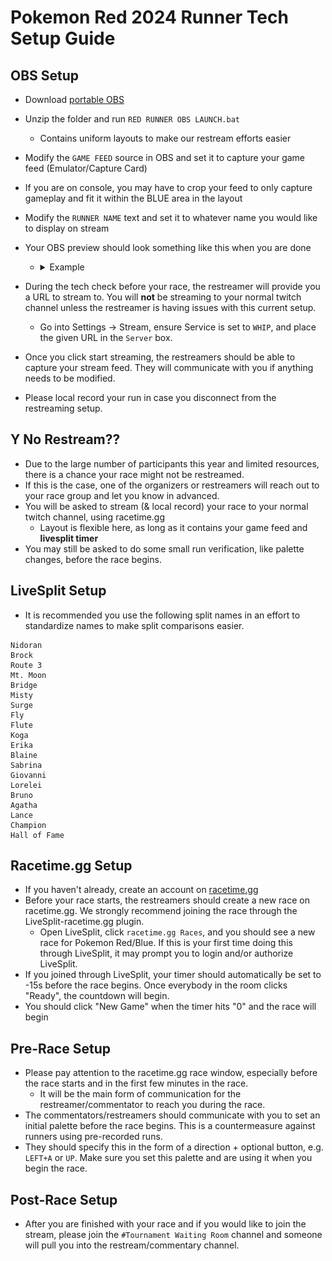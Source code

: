 # Pokemon Red 2024 Runner Tech Setup Guide

## OBS Setup
- Download [portable OBS](https://drive.google.com/file/d/1e_pUcq5JcJkLql5j2EsNO7yng-aop39D/view?usp=sharing)
- Unzip the folder and run `RED RUNNER OBS LAUNCH.bat`
    - Contains uniform layouts to make our restream efforts easier
- Modify the `GAME FEED` source in OBS and set it to capture your game feed (Emulator/Capture Card)
- If you are on console, you may have to crop your feed to only capture gameplay and fit it within the BLUE area in the layout
- Modify the `RUNNER NAME` text and set it to whatever name you would like to display on stream
- Your OBS preview should look something like this when you are done

    - <details><summary>Example</summary>
        <img src="images/obs_runner_preview.png">
        </details>

- During the tech check before your race, the restreamer will provide you a URL to stream to. You will **not** be streaming to your normal twitch channel unless the restreamer is having issues with this current setup.
    - Go into Settings -> Stream, ensure Service is set to `WHIP`, and place the given URL in the `Server` box.
- Once you click start streaming, the restreamers should be able to capture your stream feed. They will communicate with you if anything needs to be modified.
- Please local record your run in case you disconnect from the restreaming setup.

## Y No Restream??
- Due to the large number of participants this year and limited resources, there is a chance your race might not be restreamed.
- If this is the case, one of the organizers or restreamers will reach out to your race group and let you know in advanced.
- You will be asked to stream (& local record) your race to your normal twitch channel, using racetime.gg
    - Layout is flexible here, as long as it contains your game feed and **livesplit timer**
- You may still be asked to do some small run verification, like palette changes, before the race begins.

## LiveSplit Setup
- It is recommended you use the following split names in an effort to standardize names to make split comparisons easier.
```
Nidoran
Brock
Route 3
Mt. Moon
Bridge
Misty
Surge
Fly
Flute
Koga
Erika
Blaine
Sabrina
Giovanni
Lorelei
Bruno
Agatha
Lance
Champion
Hall of Fame
```

## Racetime.gg Setup
- If you haven't already, create an account on [racetime.gg](https://racetime.gg/)
- Before your race starts, the restreamers should create a new race on racetime.gg. We strongly recommend joining the race through the LiveSplit-racetime.gg plugin.
    - Open LiveSplit, click `racetime.gg Races`, and you should see a new race for Pokemon Red/Blue. If this is your first time doing this through LiveSplit, it may prompt you to login and/or authorize LiveSplit.
- If you joined through LiveSplit, your timer should automatically be set to -15s before the race begins. Once everybody in the room clicks "Ready", the countdown will begin.
- You should click "New Game" when the timer hits "0" and the race will begin


## Pre-Race Setup
- Please pay attention to the racetime.gg race window, especially before the race starts and in the first few minutes in the race.
    - It will be the main form of communication for the restreamer/commentator to reach you during the race.
- The commentators/restreamers should communicate with you to set an initial palette before the race begins. This is a countermeasure against runners using pre-recorded runs.
- They should specify this in the form of a direction + optional button, e.g. `LEFT+A` or `UP`. Make sure you set this palette and are using it when you begin the race.

## Post-Race Setup
- After you are finished with your race and if you would like to join the stream, please join the `#Tournament Waiting Room` channel and someone will pull you into the restream/commentary channel.
